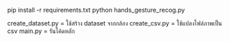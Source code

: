 pip install -r requirements.txt
python hands_gesture_recog.py

create_dataset.py = ใช้สร้าง dataset จากกล้อง
create_csv.py = ใช้แปลงไฟล์ภาพเป็น csv
main.py = รันโค้ดหลัก